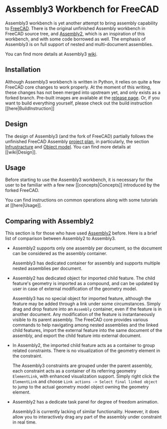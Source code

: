 # Assembly3 Workbench for FreeCAD

Assembly3 workbench is yet another attempt to bring assembly capability to
[FreeCAD](http://www.freecadweb.org/). There is the original unfinished
Assembly workbench in FreeCAD source tree, and
[Assembly2](https://github.com/hamish2014/FreeCAD_assembly2), which is an
inspiration of this workbench, and with some code borrowed as well. The
emphasis of Assembly3 is on full support of nested and multi-document
assemblies. 

You can find more details at Assembly3 [wiki](/wiki).

## Installation

Although Assembly3 workbench is written in Python, it relies on quite a few
FreeCAD core changes to work properly. At the moment of this writing, these 
changes has not been merged into upstream yet, and only exists as a forked
branch. Pre-built images are available at the 
[release page](https://github.com/realthunder/FreeCAD_assembly3/releases).
Or, if you want to build everything yourself, please check out the build
instruction [[here|BuildInstruction]]

## Design

The design of Assembly3 (and the fork of FreeCAD) partially follows the
unfinished FreeCAD Assembly [project plan](https://www.freecadweb.org/wiki/Assembly_project), 
in particularly, the section [Infrustracture](https://www.freecadweb.org/wiki/Assembly_project#Infrastructure)
and [Object model](https://www.freecadweb.org/wiki/Assembly_project#Object_model).
You can find more details at [[wiki|Design]].

## Usage

Before starting to use the Assembly3 workbench, it is necessary for the user to
be familiar with a few new [[concepts|Concepts]] introduced by the forked
FreeCAD. 

You can find instructions on common operations along with some tutorials at 
[[here|Usage]].

## Comparing with Assembly2

This section is for those who have used
[Assembly2](https://github.com/hamish2014/FreeCAD_assembly2) before. Here is
a brief list of comparison between Assembly2 to Assembly3. 

* Assembly2 supports only one assembly per document, so the document can be
  considered as the assembly container.

  Assembly3 has dedicated container for assembly and supports multiple nested
  assemblies per document. 

* Assembly2 has dedicated object for imported child feature. The child
  feature's geometry is imported as a compound, and can be updated by user in
  case of external modification of the geometry model. 

  Assembly3 has no special object for imported feature, although the feature
  may be added through a link under some circumstances. Simply drag and drop
  feature into an `Assembly` container, even if the feature is in another
  document. Any modification of the feature is instantaneously visible to its
  parent assembly. The FreeCAD core provides various commands to help
  navigating among nested assemblies and the linked child features, import the
  external feature into the same document of the assembly, and export the child
  feature into external document.

* In Assembly2, the imported child feature acts as a container to group related
  constraints. There is no visualization of the geometry element in the
  constraint. 

  The Assembly3 constraints are grouped under the parent assembly, each
  constraint acts as a container of its referring geometry `ElementLink`, with
  enhanced visualization support. Simply right click the `ElementLink` and
  choose `Link actions -> Select final linked object` to jump to the actual
  geometry model object owning the geometry element.

* Assembly2 has a dedicate task panel for degree of freedom animation.

  Assembly3 is currently lacking of similar functionality. However, it does
  allow you to interactively drag any part of the assembly under constraint in
  real time.

